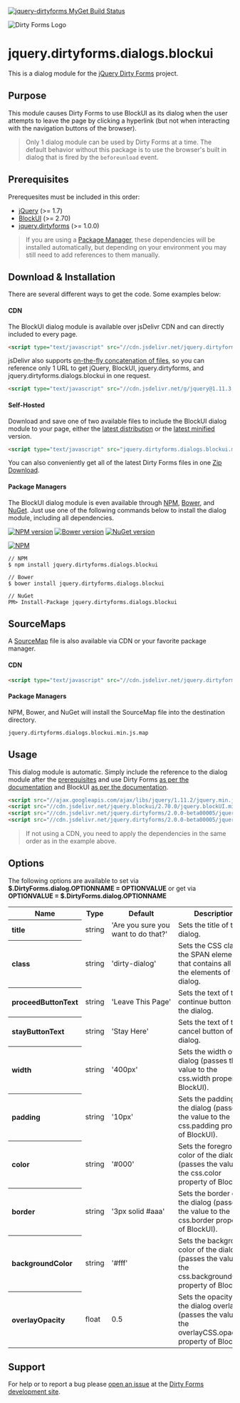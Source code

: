 [![jquery-dirtyforms MyGet Build Status](https://www.myget.org/BuildSource/Badge/jquery-dirtyforms?identifier=193d9dab-a526-484e-8062-9a960322f246)](https://www.myget.org/)

![Dirty Forms Logo](https://raw.githubusercontent.com/snikch/jquery.dirtyforms/master/branding/dirty-forms-logo.png)

# jquery.dirtyforms.dialogs.blockui

This is a dialog module for the [jQuery Dirty Forms](https://github.com/snikch/jquery.dirtyforms) project.

## Purpose

This module causes Dirty Forms to use BlockUI as its dialog when the user attempts to leave the page by clicking a hyperlink (but not when interacting with the navigation buttons of the browser).

> Only 1 dialog module can be used by Dirty Forms at a time. The default behavior without this package is to use the browser's built in dialog that is fired by the `beforeunload` event.

## Prerequisites

Prerequesites must be included in this order:

- [jQuery](http://jquery.com) (>= 1.7)
- [BlockUI](http://malsup.com/jquery/block/) (>= 2.70)
- [jquery.dirtyforms](https://github.com/snikch/jquery.dirtyforms) (>= 1.0.0)

> If you are using a [Package Manager](#package-managers), these dependencies will be installed automatically, but depending on your environment you may still need to add references to them manually.

## Download & Installation
There are several different ways to get the code. Some examples below:

#### CDN
The BlockUI dialog module is available over jsDelivr CDN and can directly included to every page.
```HTML
<script type="text/javascript" src="//cdn.jsdelivr.net/jquery.dirtyforms/2.0.0-beta00005/jquery.dirtyforms.dialogs.blockui.min.js"></script>
```

jsDelivr also supports [on-the-fly concatenation of files](https://github.com/jsdelivr/jsdelivr#load-multiple-files-with-single-http-request), so you can reference only 1 URL to get jQuery, BlockUI, jquery.dirtyforms, and jquery.dirtyforms.dialogs.blockui in one request.
```HTML
<script type="text/javascript" src="//cdn.jsdelivr.net/g/jquery@1.11.3,jquery.blockui@2.70.0,jquery.dirtyforms@2.0.0-beta00005(jquery.dirtyforms.min.js+jquery.dirtyforms.dialogs.blockui.min.js)"></script>
```

#### Self-Hosted
Download and save one of two available files to include the BlockUI dialog module to your page, either the [latest distribution](https://raw.githubusercontent.com/NightOwl888/jquery.dirtyforms.dialogs.blockui.dist/master/jquery.dirtyforms.dialogs.blockui.js) or the [latest minified](https://raw.githubusercontent.com/NightOwl888/jquery.dirtyforms.dialogs.blockui.dist/master/jquery.dirtyforms.dialogs.blockui.min.js) version.
```HTML
<script type="text/javascript" src="jquery.dirtyforms.dialogs.blockui.min.js"></script>
```

You can also conveniently get all of the latest Dirty Forms files in one [Zip Download](https://github.com/NightOwl888/jquery.dirtyforms.dist/archive/master.zip).

#### Package Managers
The BlockUI dialog module is even available through [NPM](http://npmjs.org), [Bower](http://bower.io), and [NuGet](https://www.nuget.org/). Just use one of the following commands below to install the dialog module, including all dependencies.

[![NPM version](https://badge.fury.io/js/jquery.dirtyforms.dialogs.blockui.svg)](http://www.npmjs.org/package/jquery.dirtyforms.dialogs.blockui)
[![Bower version](https://badge.fury.io/bo/jquery.dirtyforms.dialogs.blockui.svg)](http://bower.io/search/?q=jquery.dirtyforms.dialogs.blockui)
[![NuGet version](https://badge.fury.io/nu/jquery.dirtyforms.dialogs.blockui.svg)](https://www.nuget.org/packages/jquery.dirtyforms.dialogs.blockui/)

[![NPM](https://nodei.co/npm/jquery.dirtyforms.dialogs.blockui.png?compact=true)](https://nodei.co/npm/jquery.dirtyforms.dialogs.blockui/)
```
// NPM
$ npm install jquery.dirtyforms.dialogs.blockui

// Bower
$ bower install jquery.dirtyforms.dialogs.blockui

// NuGet
PM> Install-Package jquery.dirtyforms.dialogs.blockui
```

## SourceMaps

A [SourceMap](https://docs.google.com/document/d/1U1RGAehQwRypUTovF1KRlpiOFze0b-_2gc6fAH0KY0k/edit?hl=en_US&pli=1&pli=1) file is also available via CDN or your favorite package manager.

#### CDN

```HTML
<script type="text/javascript" src="//cdn.jsdelivr.net/jquery.dirtyforms/2.0.0-beta00005/jquery.dirtyforms.dialogs.blockui.min.js.map"></script>
```

#### Package Managers

NPM, Bower, and NuGet will install the SourceMap file into the destination directory.

```
jquery.dirtyforms.dialogs.blockui.min.js.map
```

## Usage

This dialog module is automatic. Simply include the reference to the dialog module after the [prerequisites](#prerequisites) and use Dirty Forms [as per the documentation](https://github.com/snikch/jquery.dirtyforms#usage) and BlockUI [as per the documentation](http://malsup.com/jquery/block/).

```HTML
<script src="//ajax.googleapis.com/ajax/libs/jquery/1.11.2/jquery.min.js" type="text/javascript"></script>
<script src="//cdn.jsdelivr.net/jquery.blockui/2.70.0/jquery.blockUI.min.js" type="text/javascript"></script>
<script src="//cdn.jsdelivr.net/jquery.dirtyforms/2.0.0-beta00005/jquery.dirtyforms.min.js" type="text/javascript"></script>
<script src="//cdn.jsdelivr.net/jquery.dirtyforms/2.0.0-beta00005/jquery.dirtyforms.dialogs.blockui.min.js" type="text/javascript"></script>
```

> If not using a CDN, you need to apply the dependencies in the same order as in the example above.

## Options

The following options are available to set via **$.DirtyForms.dialog.OPTIONNAME = OPTIONVALUE** or get via **OPTIONVALUE = $.DirtyForms.dialog.OPTIONNAME**

<table>
	<tr>
		<th>Name</th>
		<th>Type</th>
		<th>Default</th>
		<th>Description</th>
	</tr>
	<tr>
		<th align="left">title</th>
		<td>string</td>
		<td>'Are you sure you want to do that?'</td>
		<td>Sets the title of the dialog.</td>
	</tr>
	<tr>
		<th align="left">class</th>
		<td>string</td>
		<td nowrap="nowrap">'dirty-dialog'</td>
		<td>Sets the CSS class of the SPAN element that contains all of the elements of the dialog.</td>
	</tr>
	<tr>
		<th align="left">proceedButtonText</th>
		<td>string</td>
		<td nowrap="nowrap">'Leave This Page'</td>
		<td>Sets the text of the continue button of the dialog.</td>
	</tr>
	<tr>
		<th align="left">stayButtonText</th>
		<td>string</td>
		<td nowrap="nowrap">'Stay Here'</td>
		<td>Sets the text of the cancel button of the dialog.</td>
	</tr>
	<tr>
		<th align="left">width</th>
		<td>string</td>
		<td nowrap="nowrap">'400px'</td>
		<td>Sets the width of the dialog (passes the value to the css.width property of BlockUI).</td>
	</tr>
	<tr>
		<th align="left">padding</th>
		<td>string</td>
		<td nowrap="nowrap">'10px'</td>
		<td>Sets the padding of the dialog (passes the value to the css.padding property of BlockUI).</td>
	</tr>
	<tr>
		<th align="left">color</th>
		<td>string</td>
		<td nowrap="nowrap">'#000'</td>
		<td>Sets the foreground color of the dialog (passes the value to the css.color property of BlockUI).</td>
	</tr>
	<tr>
		<th align="left">border</th>
		<td>string</td>
		<td nowrap="nowrap">'3px solid #aaa'</td>
		<td>Sets the border of the dialog (passes the value to the css.border property of BlockUI).</td>
	</tr>
	<tr>
		<th align="left">backgroundColor</th>
		<td>string</td>
		<td nowrap="nowrap">'#fff'</td>
		<td>Sets the background color of the dialog (passes the value to the css.backgroundColor property of BlockUI).</td>
	</tr>
	<tr>
		<th align="left">overlayOpacity</th>
		<td>float</td>
		<td nowrap="nowrap">0.5</td>
		<td>Sets the opacity of the dialog overlay (passes the value to the overlayCSS.opacity property of BlockUI).</td>
	</tr>
</table>


## Support

For help or to report a bug please [open an issue](https://github.com/snikch/jquery.dirtyforms/issues/new) at the [Dirty Forms development site](https://github.com/snikch/jquery.dirtyforms/).